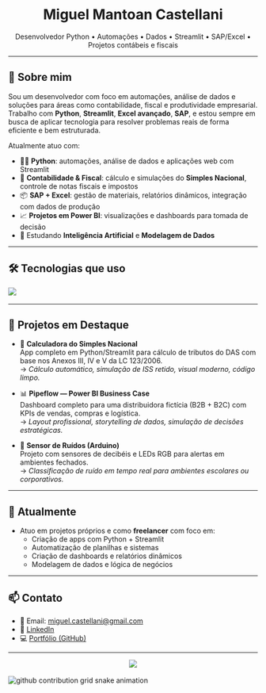 <h1 align="center">Miguel Mantoan Castellani</h1>

<p align="center">
  Desenvolvedor Python • Automações • Dados • Streamlit • SAP/Excel • Projetos contábeis e fiscais
</p>

---

## 🧠 Sobre mim

Sou um desenvolvedor com foco em automações, análise de dados e soluções para áreas como contabilidade, fiscal e produtividade empresarial. Trabalho com **Python**, **Streamlit**, **Excel avançado**, **SAP**, e estou sempre em busca de aplicar tecnologia para resolver problemas reais de forma eficiente e bem estruturada.

Atualmente atuo com:

- 👨‍💻 **Python**: automações, análise de dados e aplicações web com Streamlit  
- 🧾 **Contabilidade & Fiscal**: cálculo e simulações do **Simples Nacional**, controle de notas fiscais e impostos  
- 📦 **SAP + Excel**: gestão de materiais, relatórios dinâmicos, integração com dados de produção  
- 📈 **Projetos em Power BI**: visualizações e dashboards para tomada de decisão  
- 🤖 Estudando **Inteligência Artificial** e **Modelagem de Dados**  

---

## 🛠️ Tecnologias que uso

<p align="left">
  <img src="https://skillicons.dev/icons?i=python,streamlit,excel,vscode,github,git,figma,pandas" />
</p>

---

## 📌 Projetos em Destaque

- 🔢 **Calculadora do Simples Nacional**  
  App completo em Python/Streamlit para cálculo de tributos do DAS com base nos Anexos III, IV e V da LC 123/2006.  
  → *Cálculo automático, simulação de ISS retido, visual moderno, código limpo.*

- 📊 **Pipeflow — Power BI Business Case**  
  Dashboard completo para uma distribuidora fictícia (B2B + B2C) com KPIs de vendas, compras e logística.  
  → *Layout profissional, storytelling de dados, simulação de decisões estratégicas.*

- 🧠 **Sensor de Ruídos (Arduino)**  
  Projeto com sensores de decibéis e LEDs RGB para alertas em ambientes fechados.  
  → *Classificação de ruído em tempo real para ambientes escolares ou corporativos.*

---

## 💼 Atualmente

- Atuo em projetos próprios e como **freelancer** com foco em:
  - Criação de apps com Python + Streamlit  
  - Automatização de planilhas e sistemas  
  - Criação de dashboards e relatórios dinâmicos  
  - Modelagem de dados e lógica de negócios  

---

## 📫 Contato

- 📧 Email: miguel.castellani@gmail.com  
- 💼 [LinkedIn](https://www.linkedin.com/in/miguel-mantoan)  
- 💻 [Portfólio (GitHub)](https://github.com/miguelcastell?tab=repositories)

---

<p align="center">
  <img src="https://visitor-badge.laobi.icu/badge?page_id=miguelcastell.miguelcastell" />
</p>

<picture>
  <source media="(prefers-color-scheme: dark)" srcset="https://raw.githubusercontent.com/miguelcastell/miguelcastell/output/github-contribution-grid-snake-dark.svg">
  <source media="(prefers-color-scheme: light)" srcset="https://raw.githubusercontent.com/miguelcastell/miguelcastell/output/github-contribution-grid-snake.svg">
  <img alt="github contribution grid snake animation" src="https://raw.githubusercontent.com/miguelcastell/miguelcastell/output/github-contribution-grid-snake.svg">
</picture
